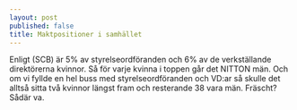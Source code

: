 ```yaml
---
layout: post
published: false
title: Maktpositioner i samhället
---
```


Enligt (SCB) är 5% av styrelseordföranden och 6% av de verkställande direktörerna kvinnor. Så för varje kvinna i toppen går det NITTON män. Och om vi fyllde en hel buss med styrelseordföranden och VD:ar så skulle det alltså sitta två kvinnor längst fram och resterande 38 vara män. Fräscht? Sådär va.
